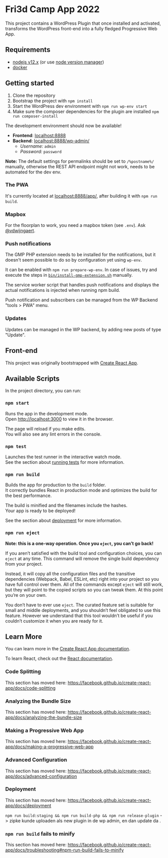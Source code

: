 # Fri3d Camp App 2022
This project contains a WordPress Plugin that once installed and activated, transforms the WordPress front-end into a fully fledged Progressive Web App.


## Requirements

* [nodejs v12.x](https://nodejs.org/en/download/) (or use [node version manager](https://github.com/nvm-sh/nvm))
* [docker](https://www.docker.com/community-edition)

## Getting started

1. Clone the repository
2. Bootstrap the project with `npm install`
3. Start the WordPress dev environment with `npm run wp-env start`
4. Make sure the composer dependencies for the plugin are installed `npm run composer-install`

The development environment should now be available!

* **Frontend**: [localhost:8888](http://localhost:8888/)
* **Backend**: [localhost:8888/wp-admin/](http://localhost:8888/wp-admin/)
  * _Username:_ `admin`
  * _Password:_ `password`

**Note:** The default settings for permalinks should be set to `/%postname%/` manually, otherwise the REST API endpoint might not work, needs to be automated for the dev env.

### The PWA
It's currently located at [localhost:8888/app/](http://localhost:8888/app/), after building it with `npm run build`.

### Mapbox
For the floorplan to work, you need a mapbox token (see `.env`). Ask [@vdwijngaert](https://github.com/vdwijngaert).

### Push notifications
The GMP PHP extension needs to be installed for the notifications, but it doesn't seem possible to do so by configuration yet using `wp-env`.

It can be enabled with `npm run prepare-wp-env`. In case of issues, try and execute the steps in [`bin/install-gmp-extension.sh`](./bin/install-gmp-extension.sh) manually.

The service worker script that handles push notifications and displays the actual notifications is injected when running npm build.

Push notification and subscribers can be managed from the WP Backend "tools > PWA" menu.

### Updates
Updates can be managed in the WP backend, by adding new posts of type "Update".

## Front-end
This project was originally bootstrapped with [Create React App](https://github.com/facebook/create-react-app).

## Available Scripts

In the project directory, you can run:

### `npm start`

Runs the app in the development mode.<br>
Open [http://localhost:3000](http://localhost:3000) to view it in the browser.

The page will reload if you make edits.<br>
You will also see any lint errors in the console.

### `npm test`

Launches the test runner in the interactive watch mode.<br>
See the section about [running tests](https://facebook.github.io/create-react-app/docs/running-tests) for more information.

### `npm run build`

Builds the app for production to the `build` folder.<br>
It correctly bundles React in production mode and optimizes the build for the best performance.

The build is minified and the filenames include the hashes.<br>
Your app is ready to be deployed!

See the section about [deployment](https://facebook.github.io/create-react-app/docs/deployment) for more information.

### `npm run eject`

**Note: this is a one-way operation. Once you `eject`, you can’t go back!**

If you aren’t satisfied with the build tool and configuration choices, you can `eject` at any time. This command will remove the single build dependency from your project.

Instead, it will copy all the configuration files and the transitive dependencies (Webpack, Babel, ESLint, etc) right into your project so you have full control over them. All of the commands except `eject` will still work, but they will point to the copied scripts so you can tweak them. At this point you’re on your own.

You don’t have to ever use `eject`. The curated feature set is suitable for small and middle deployments, and you shouldn’t feel obligated to use this feature. However we understand that this tool wouldn’t be useful if you couldn’t customize it when you are ready for it.

## Learn More

You can learn more in the [Create React App documentation](https://facebook.github.io/create-react-app/docs/getting-started).

To learn React, check out the [React documentation](https://reactjs.org/).

### Code Splitting

This section has moved here: https://facebook.github.io/create-react-app/docs/code-splitting

### Analyzing the Bundle Size

This section has moved here: https://facebook.github.io/create-react-app/docs/analyzing-the-bundle-size

### Making a Progressive Web App

This section has moved here: https://facebook.github.io/create-react-app/docs/making-a-progressive-web-app

### Advanced Configuration

This section has moved here: https://facebook.github.io/create-react-app/docs/advanced-configuration

### Deployment

This section has moved here: https://facebook.github.io/create-react-app/docs/deployment

`npm run build:staging && npm run build-php && npm run release-plugin`  -> zipke kunde uploaden als new plugin in de wp admin, en dan update da .

### `npm run build` fails to minify

This section has moved here: https://facebook.github.io/create-react-app/docs/troubleshooting#npm-run-build-fails-to-minify
